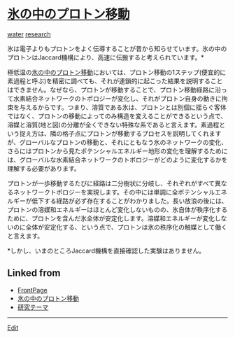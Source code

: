 ---
---
# [氷の中のプロトン移動](/氷の中のプロトン移動)

[water](/water) [research](/research)

氷は電子よりもプロトンをよく伝導することが昔から知らせています。氷の中のプロトンはJaccard機構により、高速に伝搬すると考えられています。*



極低温の[氷の中のプロトン移動](/氷の中のプロトン移動)においては、プロトン移動の1ステップ(便宜的に素過程と呼ぶ)を精密に調べても、それが連鎖的に起こった結果を説明することはできません。なぜなら、プロトンが移動することで、プロトン移動経路に沿って水素結合ネットワークのトポロジーが変化し、それがプロトン自身の動きに拘束を与えるからです。つまり、溶質である氷は、プロトンとは別個に揺らぐ客体ではなく、プロトンの移動によってのみ構造を変えることができるという点で、溶媒と溶質(地と図)の分離が全くできない特殊な系であると言えます。素過程という捉え方は、隣の格子点にプロトンが移動するプロセスを説明してくれますが、グローバルなプロトンの移動と、それにともなう氷のネットワークの変化、さらにはプロトンから見たポテンシャルエネルギー地形の変化を理解するためには、グローバルな水素結合ネットワークのトポロジーがどのように変化するかを理解する必要があります。



プロトンが一歩移動するたびに経路は二分樹状に分岐し、それぞれがすべて異なるネットワークトポロジーを実現します。その中には単調に全ポテンシャルエネルギーが低下する経路が必ず存在することがわかりました。長い放浪の後には、プロトンの溶媒和エネルギーはほとんど変化しないものの、氷自体が秩序化するために、プロトンを含んだ氷全体が安定化します。溶媒和エネルギーが変化しないのに全体が安定化する、という点で、プロトンは氷の秩序化の触媒として働くと言えます。



*しかし、いまのところJaccard機構を直接確認した実験はありません。



## Linked from

* [FrontPage](FrontPage.md)
* [氷の中のプロトン移動](氷の中のプロトン移動.md)
* [研究テーマ](研究テーマ.md)


----
[Edit](https://github.com/vitroid/vitroid.github.io/edit/master/MD/氷の中のプロトン移動.md)
